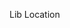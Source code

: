 
Lib Location

<script src="https://unpkg.com/react@latest/dist/react.js"></script>
<script src="https://unpkg.com/react-dom@latest/dist/react-dom.js"></script>
<script src="https://unpkg.com/babel-standalone@6.15.0/babel.min.js"></script>
<script src="http://cdn.sockjs.org/sockjs-0.3.4.min.js"></script>

    